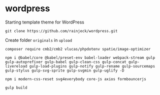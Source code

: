 # wordpress

Starting template theme for WordPress

`git clone https://github.com/rainjeck/wordpress.git`

Create folder `originals` in `upload`

`composer require cmb2/cmb2 vlucas/phpdotenv spatie/image-optimizer`

`npm i @babel/core @babel/preset-env babel-loader webpack-stream gulp gulp-autoprefixer gulp-babel gulp-clean-css gulp-concat gulp-livereload gulp-load-plugins gulp-notify gulp-rename gulp-sourcemaps gulp-stylus gulp-svg-sprite gulp-svgmin gulp-uglify -D`

`npm i modern-css-reset svg4everybody core-js axios formbouncerjs`

`gulp build`
